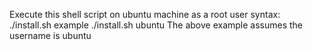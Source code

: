 Execute this shell script on ubuntu machine as a root user
syntax: ./install.sh <userName>
example ./install.sh ubuntu
The above example assumes the username is ubuntu
